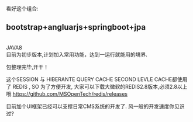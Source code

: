 看好这个组合:</br>
<h2>bootstrap+angluarjs+springboot+jpa</h2></br>
JAVA8
</br>
目前为初步版本,计划加入常用功能，达到一运行就能用的境界.</br>

包整理完毕,开干！

这个SESSION 与 HIBERANTE QUERY CACHE SECOND LEVLE CACHE都使用了 REDIS , SO 为了方便开发, 大家可以下载大微软的REDIS2.8版本,必须2.8以上哦
https://github.com/MSOpenTech/redis/releases

目前加个UI框架已经可以支撑日常CMS系统的开发了. 风一般的开发速度你见识过?
